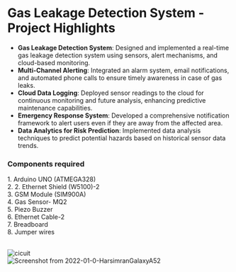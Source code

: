 # Gas Leakage Detection System - Project Highlights

- **Gas Leakage Detection System**: Designed and implemented a real-time gas leakage detection system using sensors, alert mechanisms, and cloud-based monitoring.
- **Multi-Channel Alerting**: Integrated an alarm system, email notifications, and automated phone calls to ensure timely awareness in case of gas leaks.
- **Cloud Data Logging**: Deployed sensor readings to the cloud for continuous monitoring and future analysis, enhancing predictive maintenance capabilities.
- **Emergency Response System**: Developed a comprehensive notification framework to alert users even if they are away from the affected area.
- **Data Analytics for Risk Prediction**: Implemented data analysis techniques to predict potential hazards based on historical sensor data trends.


<H3>Components required</H3>
1. Arduino UNO (ATMEGA328) <br>
2. 2. Ethernet Shield (W5100)-2<br>
3. GSM Module (SIM900A)<br>
4. Gas Sensor- MQ2<br>
5. Piezo Buzzer<br>
6. Ethernet Cable-2<br>
7. Breadboard<br>
8. Jumper wires<br><br>

![cicuit](https://github.com/user-attachments/assets/bd1613bb-7b50-4b6d-9fca-6e97b950713d)<br>
![Screenshot from 2022-01-0-HarsimranGalaxyA52](https://github.com/user-attachments/assets/f5f347ab-80d0-4bc5-9e60-6d60478b2b57)
